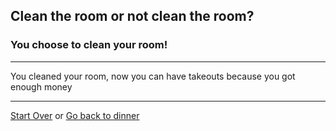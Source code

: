 ## Clean the room or not clean the room?
### You choose to clean your room!
---

You cleaned your room, now you can have takeouts because you got enough money 

---
[Start Over](../cooking-food.md)
or
[Go back to dinner](dinner.md)
